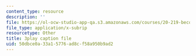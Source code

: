 ```yaml
---
content_type: resource
description: ''
file: https://ol-ocw-studio-app-qa.s3.amazonaws.com/courses/20-219-becoming-the-next-bill-nye-writing-and-hosting-the-educational-show-january-iap-2015/50dbce0a33a15776ad8cf58a950b9ad2_Ui2q2uoA-_g.vtt
file_type: application/x-subrip
resourcetype: Other
title: 3play caption file
uid: 50dbce0a-33a1-5776-ad8c-f58a950b9ad2
---
```

